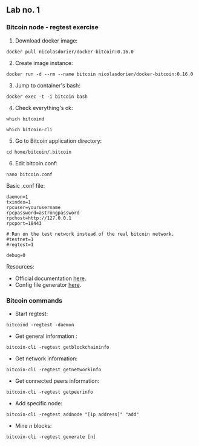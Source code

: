 ## Lab no. 1
### Bitcoin node - regtest exercise


1. Download docker image:
```console 
docker pull nicolasdorier/docker-bitcoin:0.16.0
```

2. Create image instance: 
```console 
docker run -d --rm --name bitcoin nicolasdorier/docker-bitcoin:0.16.0
```

3. Jump to container's bash:
```console 
docker exec -t -i bitcoin bash
```

4. Check everything's ok:
```console 
which bitcoind
```

```console 
which bitcoin-cli
```

5. Go to Bitcoin application directory:
```console 
cd home/bitcoin/.bitcoin
```

6. Edit bitcoin.conf:
```console 
nano bitcoin.conf
```

Basic .conf file:
```
daemon=1
txindex=1
rpcuser=yourusername
rpcpassword=astrongpassword
rpchost=http://127.0.0.1
rpcport=18443

# Run on the test network instead of the real bitcoin network.
#testnet=1
#regtest=1

debug=0
```


Resources:

* Official documentation [here](https://bitcoin.org/en/developer-examples).  
* Config file generator [here](https://jlopp.github.io/bitcoin-core-config-generator).


### Bitcoin commands

* Start regtest:
```
bitcoind -regtest -daemon
```

* Get general information :
```
bitcoin-cli -regtest getblockchaininfo
```

* Get network information:
```
bitcoin-cli -regtest getnetworkinfo
```

* Get connected peers information:
```
bitcoin-cli -regtest getpeerinfo
```

* Add specific node:
```
bitcoin-cli -regtest addnode "[ip address]" "add"
```

* Mine *n* blocks:
```
bitcoin-cli -regtest generate [n]
```







